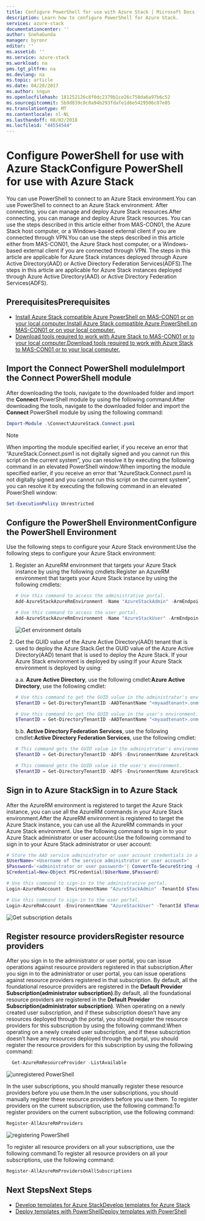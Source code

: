 ```yaml
---
title: Configure PowerShell for use with Azure Stack | Microsoft Docs
description: Learn how to configure PowerShell for Azure Stack.
services: azure-stack
documentationcenter: ''
author: SnehaGunda
manager: byronr
editor: ''
ms.assetid: ''
ms.service: azure-stack
ms.workload: na
pms.tgt_pltfrm: na
ms.devlang: na
ms.topic: article
ms.date: 04/20/2017
ms.author: sngun
ms.openlocfilehash: 181252126c8f0dc2379b1ce26c758da6a97b6c52
ms.sourcegitcommit: 5b9d839c0c0a94b293fdafe1d6e5429506c07e05
ms.translationtype: MT
ms.contentlocale: nl-NL
ms.lasthandoff: 08/02/2018
ms.locfileid: "44554544"
---
```

# <a name="configure-powershell-for-use-with-azure-stack"></a><span data-ttu-id="3053f-103">Configure PowerShell for use with Azure Stack</span><span class="sxs-lookup"><span data-stu-id="3053f-103">Configure PowerShell for use with Azure Stack</span></span> 

<span data-ttu-id="3053f-104">You can use PowerShell to connect to an Azure Stack environment.</span><span class="sxs-lookup"><span data-stu-id="3053f-104">You can use PowerShell to connect to an Azure Stack environment.</span></span> <span data-ttu-id="3053f-105">After connecting, you can manage and deploy Azure Stack resources.</span><span class="sxs-lookup"><span data-stu-id="3053f-105">After connecting, you can manage and deploy Azure Stack resources.</span></span> <span data-ttu-id="3053f-106">You can use the steps described in this article either from MAS-CON01, the Azure Stack host computer, or a Windows-based external client if you are connected through VPN.</span><span class="sxs-lookup"><span data-stu-id="3053f-106">You can use the steps described in this article either from MAS-CON01, the Azure Stack host computer, or a Windows-based external client if you are connected through VPN.</span></span> <span data-ttu-id="3053f-107">The steps in this article are applicable for Azure Stack instances deployed through Azure Active Directory(AAD) or Active Directory Federation Services(ADFS).</span><span class="sxs-lookup"><span data-stu-id="3053f-107">The steps in this article are applicable for Azure Stack instances deployed through Azure Active Directory(AAD) or Active Directory Federation Services(ADFS).</span></span> 

## <a name="prerequisites"></a><span data-ttu-id="3053f-108">Prerequisites</span><span class="sxs-lookup"><span data-stu-id="3053f-108">Prerequisites</span></span>
* [<span data-ttu-id="3053f-109">Install Azure Stack compatible Azure PowerShell on MAS-CON01 or on your local computer.</span><span class="sxs-lookup"><span data-stu-id="3053f-109">Install Azure Stack compatible Azure PowerShell on MAS-CON01 or on your local computer.</span></span>](azure-stack-powershell-install.md)  
* [<span data-ttu-id="3053f-110">Download tools required to work with Azure Stack to MAS-CON01 or to your local computer.</span><span class="sxs-lookup"><span data-stu-id="3053f-110">Download tools required to work with Azure Stack to MAS-CON01 or to your local computer.</span></span>](azure-stack-powershell-download.md)  

## <a name="import-the-connect-powershell-module"></a><span data-ttu-id="3053f-111">Import the Connect PowerShell module</span><span class="sxs-lookup"><span data-stu-id="3053f-111">Import the Connect PowerShell module</span></span>

<span data-ttu-id="3053f-112">After downloading the tools, navigate to the downloaded folder and import the **Connect** PowerShell module by using the following command:</span><span class="sxs-lookup"><span data-stu-id="3053f-112">After downloading the tools, navigate to the downloaded folder and import the **Connect** PowerShell module by using the following command:</span></span>  
```PowerShell
Import-Module .\Connect\AzureStack.Connect.psm1
```

> [!NOTE]
> <span data-ttu-id="3053f-113">When importing the module specified earlier, if you receive an error that “AzureStack.Connect.psm1 is not digitally signed and you cannot run this script on the current system”, you can resolve it by executing the following command in an elevated PowerShell window:</span><span class="sxs-lookup"><span data-stu-id="3053f-113">When importing the module specified earlier, if you receive an error that “AzureStack.Connect.psm1 is not digitally signed and you cannot run this script on the current system”, you can resolve it by executing the following command in an elevated PowerShell window:</span></span>  

```PowerShell
Set-ExecutionPolicy Unrestricted
```

## <a name="configure-the-powershell-environment"></a><span data-ttu-id="3053f-114">Configure the PowerShell Environment</span><span class="sxs-lookup"><span data-stu-id="3053f-114">Configure the PowerShell Environment</span></span>
<span data-ttu-id="3053f-115">Use the following steps to configure your Azure Stack environment:</span><span class="sxs-lookup"><span data-stu-id="3053f-115">Use the following steps to configure your Azure Stack environment:</span></span>

1. <span data-ttu-id="3053f-116">Register an AzureRM environment that targets your Azure Stack instance by using the following cmdlets:</span><span class="sxs-lookup"><span data-stu-id="3053f-116">Register an AzureRM environment that targets your Azure Stack instance by using the following cmdlets:</span></span>  
    ```PowerShell
    # Use this command to access the administrative portal.
    Add-AzureStackAzureRmEnvironment -Name "AzureStackAdmin" -ArmEndpoint "https://adminmanagement.local.azurestack.external" 

    # Use this command to access the user portal.
    Add-AzureStackAzureRmEnvironment -Name "AzureStackUser" -ArmEndpoint "https://management.local.azurestack.external" 
    ```

    ![Get environment details](https://docstestmedia1.blob.core.windows.net/azure-media/articles/azure-stack/media/azure-stack-powershell-configure/getenvdetails.png)

2. <span data-ttu-id="3053f-118">Get the GUID value of the Azure Active Directory(AAD) tenant that is used to deploy the Azure Stack.</span><span class="sxs-lookup"><span data-stu-id="3053f-118">Get the GUID value of the Azure Active Directory(AAD) tenant that is used to deploy the Azure Stack.</span></span> <span data-ttu-id="3053f-119">If your Azure Stack environment is deployed by using:</span><span class="sxs-lookup"><span data-stu-id="3053f-119">If your Azure Stack environment is deployed by using:</span></span>  

    <span data-ttu-id="3053f-120">a.</span><span class="sxs-lookup"><span data-stu-id="3053f-120">a.</span></span> <span data-ttu-id="3053f-121">**Azure Active Directory**, use the following cmdlet:</span><span class="sxs-lookup"><span data-stu-id="3053f-121">**Azure Active Directory**, use the following cmdlet:</span></span>
    
    ```PowerShell
    # Use this command to get the GUID value in the administrator's environment. 
    $TenantID = Get-DirectoryTenantID -AADTenantName "<myaadtenant>.onmicrosoft.com" -EnvironmentName AzureStackAdmin
    
    # Use this command to get the GUID value in the user's environment. 
    $TenantID = Get-DirectoryTenantID -AADTenantName "<myaadtenant>.onmicrosoft.com" -EnvironmentName AzureStackUser
    ```
    <span data-ttu-id="3053f-122">b.</span><span class="sxs-lookup"><span data-stu-id="3053f-122">b.</span></span> <span data-ttu-id="3053f-123">**Active Directory Federation Services**, use the following cmdlet:</span><span class="sxs-lookup"><span data-stu-id="3053f-123">**Active Directory Federation Services**, use the following cmdlet:</span></span>
    
    ```PowerShell
    # This command gets the GUID value in the administrator's environment.
    $TenantID = Get-DirectoryTenantID -ADFS -EnvironmentName AzureStackAdmin 
    
    # This command gets the GUID value in the user's environment. 
    $TenantID = Get-DirectoryTenantID -ADFS -EnvironmentName AzureStackUser 
    ```

## <a name="sign-in-to-azure-stack"></a><span data-ttu-id="3053f-124">Sign in to Azure Stack</span><span class="sxs-lookup"><span data-stu-id="3053f-124">Sign in to Azure Stack</span></span> 
<span data-ttu-id="3053f-125">After the AzureRM environment is registered to target the Azure Stack instance, you can use all the AzureRM commands in your Azure Stack environment.</span><span class="sxs-lookup"><span data-stu-id="3053f-125">After the AzureRM environment is registered to target the Azure Stack instance, you can use all the AzureRM commands in your Azure Stack environment.</span></span> <span data-ttu-id="3053f-126">Use the following command to sign in to your Azure Stack administrator or user account:</span><span class="sxs-lookup"><span data-stu-id="3053f-126">Use the following command to sign in to your Azure Stack administrator or user account:</span></span>

```PowerShell
# Store the AAD service administrator or user account credentials in a variable. 
$UserName='<Username of the service administrator or user account>'
$Password='<administrator or user password>'| ConvertTo-SecureString -Force -AsPlainText
$Credential=New-Object PSCredential($UserName,$Password)

# Use this command to sign-in to the administrative portal.
Login-AzureRmAccount -EnvironmentName "AzureStackAdmin" -TenantId $TenantID -Credential $Credential

# Use this command to sign-in to the user portal.
Login-AzureRmAccount -EnvironmentName "AzureStackUser" -TenantId $TenantID -Credential $Credential
```
![Get subscription details](https://docstestmedia1.blob.core.windows.net/azure-media/articles/azure-stack/media/azure-stack-powershell-configure/subscriptiondetails.png)

## <a name="register-resource-providers"></a><span data-ttu-id="3053f-128">Register resource providers</span><span class="sxs-lookup"><span data-stu-id="3053f-128">Register resource providers</span></span> 

<span data-ttu-id="3053f-129">After you sign in to the administrator or user portal, you can issue operations against resource providers registered in that subscription.</span><span class="sxs-lookup"><span data-stu-id="3053f-129">After you sign in to the administrator or user portal, you can issue operations against resource providers registered in that subscription.</span></span> <span data-ttu-id="3053f-130">By default, all the foundational resource providers are registered in the **Default Provider Subscription(administrator subscription)**.</span><span class="sxs-lookup"><span data-stu-id="3053f-130">By default, all the foundational resource providers are registered in the **Default Provider Subscription(administrator subscription)**.</span></span> <span data-ttu-id="3053f-131">When operating on a newly created user subscription, and if these subscription doesn’t have any resources deployed through the portal, you should register the resource providers for this subscription by using the following command:</span><span class="sxs-lookup"><span data-stu-id="3053f-131">When operating on a newly created user subscription, and if these subscription doesn’t have any resources deployed through the portal, you should register the resource providers for this subscription by using the following command:</span></span>

```PowerShell
  Get-AzureRmResourceProvider -ListAvailable 
```

![unregistered PowerShell](https://docstestmedia1.blob.core.windows.net/azure-media/articles/azure-stack/media/azure-stack-powershell-configure/unregisteredrps.png)  

<span data-ttu-id="3053f-133">In the user subscriptions, you should manually register these resource providers before you use them.</span><span class="sxs-lookup"><span data-stu-id="3053f-133">In the user subscriptions, you should manually register these resource providers before you use them.</span></span> <span data-ttu-id="3053f-134">To register providers on the current subscription, use the following command:</span><span class="sxs-lookup"><span data-stu-id="3053f-134">To register providers on the current subscription, use the following command:</span></span>

```PowerShell
Register-AllAzureRmProviders
```

![registering PowerShell](https://docstestmedia1.blob.core.windows.net/azure-media/articles/azure-stack/media/azure-stack-powershell-configure/registeringrps.png)  

<span data-ttu-id="3053f-136">To register all resource providers on all your subscriptions, use the following command:</span><span class="sxs-lookup"><span data-stu-id="3053f-136">To register all resource providers on all your subscriptions, use the following command:</span></span>

```PowerShell
Register-AllAzureRmProvidersOnAllSubscriptions
```

## <a name="next-steps"></a><span data-ttu-id="3053f-137">Next Steps</span><span class="sxs-lookup"><span data-stu-id="3053f-137">Next Steps</span></span>
* [<span data-ttu-id="3053f-138">Develop templates for Azure Stack</span><span class="sxs-lookup"><span data-stu-id="3053f-138">Develop templates for Azure Stack</span></span>](azure-stack-develop-templates.md)
* [<span data-ttu-id="3053f-139">Deploy templates with PowerShell</span><span class="sxs-lookup"><span data-stu-id="3053f-139">Deploy templates with PowerShell</span></span>](azure-stack-deploy-template-powershell.md)





